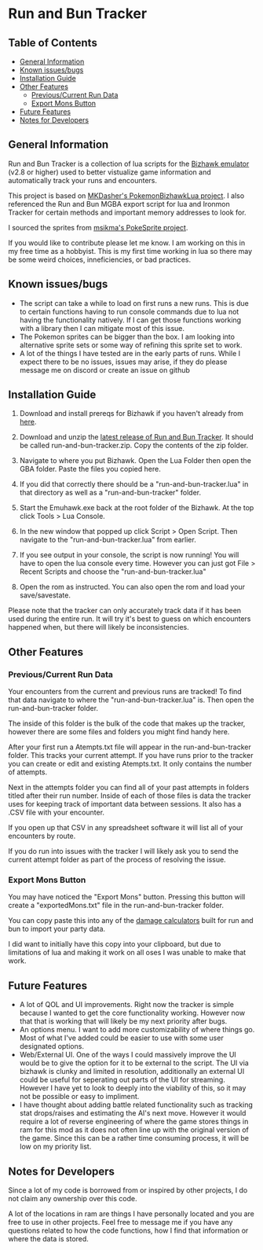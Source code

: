 # Run and Bun Tracker

## Table of Contents
- [General Information](#general-information)
- [Known issues/bugs](#known-issuesbugs)
- [Installation Guide](#installation-guide)
- [Other Features](#other-features)
    * [Previous/Current Run Data](#previouscurrent-run-data)
    * [Export Mons Button](#export-mons-button)
- [Future Features](#future-features)
- [Notes for Developers](#notes-for-developers)
## General Information

Run and Bun Tracker is a collection of lua scripts for the [Bizhawk emulator](https://tasvideos.org/BizHawk/ReleaseHistory) (v2.8 or higher) used to better vistualize game information and automatically track your runs and encounters.

This project is based on [MKDasher's PokemonBizhawkLua project](https://github.com/mkdasher/PokemonBizhawkLua). I also referenced the Run and Bun MGBA export script for lua and Ironmon Tracker for certain methods and important memory addresses to look for.

I sourced the sprites from [msikma's PokeSprite project](https://github.com/msikma/pokesprite/tree/master).

If you would like to contribute please let me know. I am working on this in my free time as a hobbyist. This is my first time working in lua so there may be some weird choices, inneficiencies, or bad practices.

## Known issues/bugs

- The script can take a while to load on first runs a new runs. This is due to certain functions having to run console commands due to lua not having the functionality natively. If I can get those functions working with a library then I can mitigate most of this issue.
- The Pokemon sprites can be bigger than the box. I am looking into alternative sprite sets or some way of refining this sprite set to work.
- A lot of the things I have tested are in the early parts of runs. While I expect there to be no issues, issues may arise, if they do please message me on discord or create an issue on github

## Installation Guide

1. Download and install prereqs for Bizhawk if you haven't already from [here](https://github.com/TASEmulators/BizHawk).

2. Download and unzip the [latest release of Run and Bun Tracker](https://github.com/Yascob99/run-and-bun-tracker/releases). It should be called run-and-bun-tracker.zip. Copy the contents of the zip folder.

3. Navigate to where you put Bizhawk. Open the Lua Folder then open the GBA folder. Paste the files you copied here.

4. If you did that correctly there should be a "run-and-bun-tracker.lua" in that directory as well as a "run-and-bun-tracker" folder.

5. Start the Emuhawk.exe back at the root folder of the Bizhawk. At the top click Tools > Lua Console.

6. In the new window that popped up click Script > Open Script. Then navigate to the "run-and-bun-tracker.lua" from earlier.

7. If you see output in your console, the script is now running! You will have to open the lua console every time. However you can just got File > Recent Scripts and choose the "run-and-bun-tracker.lua"

8. Open the rom as instructed. You can also open the rom and load your save/savestate. 

Please note that the tracker can only accurately track data if it has been used during the entire run. It will try it's best to guess on which encounters happened when, but there will likely be inconsistencies.

## Other Features

### Previous/Current Run Data
Your encounters from the current and previous runs are tracked! To find that data navigate to where the "run-and-bun-tracker.lua" is. Then open the run-and-bun-tracker folder.

The inside of this folder is the bulk of the code that makes up the tracker, however there are some files and folders you might find handy here.

After your first run a Atempts.txt file will appear in the run-and-bun-tracker folder. This tracks your current attempt. If you have runs prior to the tracker you can create or edit and existing Atempts.txt. It only contains the number of attempts.

Next in the attempts folder you can find all of your past attempts in folders titled after their run number. Inside of each of those files is data the tracker uses for keeping track of important data between sessions. It also has a .CSV file with your encounter. 

If you open up that CSV in any spreadsheet software it will list all of your encounters by route.

If you do run into issues with the tracker I will likely ask you to send the current attempt folder as part of the process of resolving the issue.

### Export Mons Button
You may have noticed the "Export Mons" button. Pressing this button will create a "exportedMons.txt" file in the
run-and-bun-tracker folder.

You can copy paste this into any of the [damage calculators](https://dekzeh.github.io/calc/) built for run and bun to import your party data.

I did want to initially have this copy into your clipboard, but due to limitations of lua and making it work on all oses I was unable to make that work.

## Future Features
- A lot of QOL and UI improvements. Right now the tracker is simple because I wanted to get the core functionality working. However now that that is working that will likely be my next priority after bugs.
- An options menu. I want to add more customizability of where things go. Most of what I've added could be easier to use with some user designated options.
- Web/External UI. One of the ways I could massively improve the UI would be to give the option for it to be external to the script. The UI via bizhawk is clunky and limited in resolution, additionally an external UI could be useful for seperating out parts of the UI for streaming. However I have yet to look to deeply into the viability of this, so it may not be possible or easy to impliment.
- I have thought about adding battle related functionality such as tracking stat drops/raises and estimating the AI's next move. However it would require a lot of reverse engineering of where the game stores things in ram for this mod as it does not often line up with the original version of the game. Since this can be a rather time consuming process, it will be low on my priority list.

## Notes for Developers
Since a lot of my code is borrowed from or inspired by other projects, I do not claim any ownership over this code.

A lot of the locations in ram are things I have personally located and you are free to use in other projects. Feel free to message me if you have any questions related to how the code functions, how I find that information or where the data is stored.